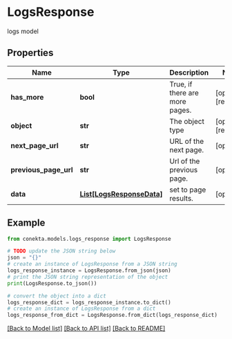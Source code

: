 # LogsResponse

logs model

## Properties

Name | Type | Description | Notes
------------ | ------------- | ------------- | -------------
**has_more** | **bool** | True, if there are more pages. | [optional] [readonly] 
**object** | **str** | The object type | [optional] [readonly] 
**next_page_url** | **str** | URL of the next page. | [optional] 
**previous_page_url** | **str** | Url of the previous page. | [optional] 
**data** | [**List[LogsResponseData]**](LogsResponseData.md) | set to page results. | [optional] 

## Example

```python
from conekta.models.logs_response import LogsResponse

# TODO update the JSON string below
json = "{}"
# create an instance of LogsResponse from a JSON string
logs_response_instance = LogsResponse.from_json(json)
# print the JSON string representation of the object
print(LogsResponse.to_json())

# convert the object into a dict
logs_response_dict = logs_response_instance.to_dict()
# create an instance of LogsResponse from a dict
logs_response_from_dict = LogsResponse.from_dict(logs_response_dict)
```
[[Back to Model list]](../README.md#documentation-for-models) [[Back to API list]](../README.md#documentation-for-api-endpoints) [[Back to README]](../README.md)


